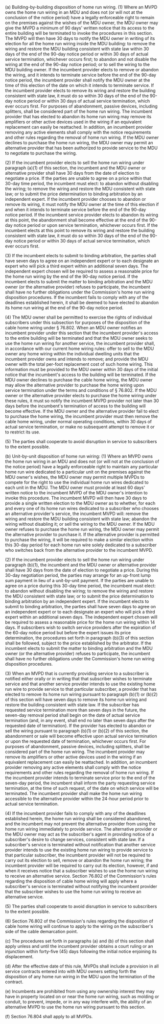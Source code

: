 (a) Building-by-building disposition of home run wiring. (1) Where an MVPD owns the home run wiring in an MDU and does not (or will not at the conclusion of the notice period) have a legally enforceable right to remain on the premises against the wishes of the MDU owner, the MDU owner may give the MVPD a minimum of 90 days' written notice that its access to the entire building will be terminated to invoke the procedures in this section. The MVPD will then have 30 days to notify the MDU owner in writing of its election for all the home run wiring inside the MDU building: to remove the wiring and restore the MDU building consistent with state law within 30 days of the end of the 90-day notice period or within 30 days of actual service termination, whichever occurs first; to abandon and not disable the wiring at the end of the 90-day notice period; or to sell the wiring to the MDU building owner. If the incumbent provider elects to remove or abandon the wiring, and it intends to terminate service before the end of the 90-day notice period, the incumbent provider shall notify the MDU owner at the time of this election of the date on which it intends to terminate service. If the incumbent provider elects to remove its wiring and restore the building consistent with state law, it must do so within 30 days of the end of the 90-day notice period or within 30 days of actual service termination, which ever occurs first. For purposes of abandonment, passive devices, including splitters, shall be considered part of the home run wiring. The incumbent provider that has elected to abandon its home run wiring may remove its amplifiers or other active devices used in the wiring if an equivalent replacement can easily be reattached. In addition, an incumbent provider removing any active elements shall comply with the notice requirements and other rules regarding the removal of home run wiring. If the MDU owner declines to purchase the home run wiring, the MDU owner may permit an alternative provider that has been authorized to provide service to the MDU to negotiate to purchase the wiring.

(2) If the incumbent provider elects to sell the home run wiring under paragraph (a)(1) of this section, the incumbent and the MDU owner or alternative provider shall have 30 days from the date of election to negotiate a price. If the parties are unable to agree on a price within that 30-day time period, the incumbent must elect: to abandon without disabling the wiring; to remove the wiring and restore the MDU consistent with state law; or to submit the price determination to binding arbitration by an independent expert. If the incumbent provider chooses to abandon or remove its wiring, it must notify the MDU owner at the time of this election if and when it intends to terminate service before the end of the 90-day notice period. If the incumbent service provider elects to abandon its wiring at this point, the abandonment shall become effective at the end of the 90-day notice period or upon service termination, whichever occurs first. If the incumbent elects at this point to remove its wiring and restore the building consistent with state law, it must do so within 30 days of the end of the 90-day notice period or within 30 days of actual service termination, which ever occurs first.

(3) If the incumbent elects to submit to binding arbitration, the parties shall have seven days to agree on an independent expert or to each designate an expert who will pick a third expert within an additional seven days. The independent expert chosen will be required to assess a reasonable price for the home run wiring by the end of the 90-day notice period. If the incumbent elects to submit the matter to binding arbitration and the MDU owner (or the alternative provider) refuses to participate, the incumbent shall have no further obligations under the Commission's home run wiring disposition procedures. If the incumbent fails to comply with any of the deadlines established herein, it shall be deemed to have elected to abandon its home run wiring at the end of the 90-day notice period.

(4) The MDU owner shall be permitted to exercise the rights of individual subscribers under this subsection for purposes of the disposition of the cable home wiring under § 76.802. When an MDU owner notifies an incumbent provider under this section that the incumbent provider's access to the entire building will be terminated and that the MDU owner seeks to use the home run wiring for another service, the incumbent provider shall, in accordance with our current home wiring rules: offer to sell to the MDU owner any home wiring within the individual dwelling units that the incumbent provider owns and intends to remove; and provide the MDU owner with the total per-foot replacement cost of such home wiring. This information must be provided to the MDU owner within 30 days of the initial notice that the incumbent's access to the building will be terminated. If the MDU owner declines to purchase the cable home wiring, the MDU owner may allow the alternative provider to purchase the home wiring upon service termination under the terms and conditions of § 76.802. If the MDU owner or the alternative provider elects to purchase the home wiring under these rules, it must so notify the incumbent MVPD provider not later than 30 days before the incumbent's termination of access to the building will become effective. If the MDU owner and the alternative provider fail to elect to purchase the home wiring, the incumbent provider must then remove the cable home wiring, under normal operating conditions, within 30 days of actual service termination, or make no subsequent attempt to remove it or to restrict its use.

(5) The parties shall cooperate to avoid disruption in service to subscribers to the extent possible.

(b) Unit-by-unit disposition of home run wiring: (1) Where an MVPD owns the home run wiring in an MDU and does not (or will not at the conclusion of the notice period) have a legally enforceable right to maintain any particular home run wire dedicated to a particular unit on the premises against the MDU owner's wishes, the MDU owner may permit multiple MVPDs to compete for the right to use the individual home run wires dedicated to each unit in the MDU. The MDU owner must provide at least 60 days' written notice to the incumbent MVPD of the MDU owner's intention to invoke this procedure. The incumbent MVPD will then have 30 days to provide a single written election to the MDU owner as to whether, for each and every one of its home run wires dedicated to a subscriber who chooses an alternative provider's service, the incumbent MVPD will: remove the wiring and restore the MDU building consistent with state law; abandon the wiring without disabling it; or sell the wiring to the MDU owner. If the MDU owner refuses to purchase the home run wiring, the MDU owner may permit the alternative provider to purchase it. If the alternative provider is permitted to purchase the wiring, it will be required to make a similar election within this 30-day period for each home run wire solely dedicated to a subscriber who switches back from the alternative provider to the incumbent MVPD.

(2) If the incumbent provider elects to sell the home run wiring under paragraph (b)(1), the incumbent and the MDU owner or alternative provider shall have 30 days from the date of election to negotiate a price. During this 30-day negotiation period, the parties may arrange for an up-front lump sum payment in lieu of a unit-by-unit payment. If the parties are unable to agree on a price during this 30-day time period, the incumbent must elect: to abandon without disabling the wiring; to remove the wiring and restore the MDU consistent with state law; or to submit the price determination to binding arbitration by an independent expert. If the incumbent elects to submit to binding arbitration, the parties shall have seven days to agree on an independent expert or to each designate an expert who will pick a third expert within an additional seven days. The independent expert chosen will be required to assess a reasonable price for the home run wiring within 14 days. If subscribers wish to switch service providers after the expiration of the 60-day notice period but before the expert issues its price determination, the procedures set forth in paragraph (b)(3) of this section shall be followed, subject to the price established by the arbitrator. If the incumbent elects to submit the matter to binding arbitration and the MDU owner (or the alternative provider) refuses to participate, the incumbent shall have no further obligations under the Commission's home run wiring disposition procedures.

(3) When an MVPD that is currently providing service to a subscriber is notified either orally or in writing that that subscriber wishes to terminate service and that another service provider intends to use the existing home run wire to provide service to that particular subscriber, a provider that has elected to remove its home run wiring pursuant to paragraph (b)(1) or (b)(2) of this section will have seven days to remove its home run wiring and restore the building consistent with state law. If the subscriber has requested service termination more than seven days in the future, the seven-day removal period shall begin on the date of actual service termination (and, in any event, shall end no later than seven days after the requested date of termination). If the provider has elected to abandon or sell the wiring pursuant to paragraph (b)(1) or (b)(2) of this section, the abandonment or sale will become effective upon actual service termination or upon the requested date of termination, whichever occurs first. For purposes of abandonment, passive devices, including splitters, shall be considered part of the home run wiring. The incumbent provider may remove its amplifiers or other active devices used in the wiring if an equivalent replacement can easily be reattached. In addition, an incumbent provider removing any active elements shall comply with the notice requirements and other rules regarding the removal of home run wiring. If the incumbent provider intends to terminate service prior to the end of the seven-day period, the incumbent shall inform the party requesting service termination, at the time of such request, of the date on which service will be terminated. The incumbent provider shall make the home run wiring accessible to the alternative provider within the 24-hour period prior to actual service termination.

(4) If the incumbent provider fails to comply with any of the deadlines established herein, the home run wiring shall be considered abandoned, and the incumbent may not prevent the alternative provider from using the home run wiring immediately to provide service. The alternative provider or the MDU owner may act as the subscriber's agent in providing notice of a subscriber's desire to change services, consistent with state law. If a subscriber's service is terminated without notification that another service provider intends to use the existing home run wiring to provide service to that particular subscriber, the incumbent provider will not be required to carry out its election to sell, remove or abandon the home run wiring; the incumbent provider will be required to carry out its election, however, if and when it receives notice that a subscriber wishes to use the home run wiring to receive an alternative service. Section 76.802 of the Commission's rules regarding the disposition of cable home wiring will apply where a subscriber's service is terminated without notifying the incumbent provider that the subscriber wishes to use the home run wiring to receive an alternative service.

(5) The parties shall cooperate to avoid disruption in service to subscribers to the extent possible.

(6) Section 76.802 of the Commission's rules regarding the disposition of cable home wiring will continue to apply to the wiring on the subscriber's side of the cable demarcation point.

(c) The procedures set forth in paragraphs (a) and (b) of this section shall apply unless and until the incumbent provider obtains a court ruling or an injunction within forty-five (45) days following the initial notice enjoining its displacement.

(d) After the effective date of this rule, MVPDs shall include a provision in all service contracts entered into with MDU owners setting forth the disposition of any home run wiring in the MDU upon the termination of the contract.

(e) Incumbents are prohibited from using any ownership interest they may have in property located on or near the home run wiring, such as molding or conduit, to prevent, impede, or in any way interfere with, the ability of an alternative MVPD to use the home run wiring pursuant to this section.

(f) Section 76.804 shall apply to all MVPDs.

